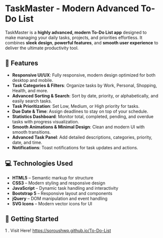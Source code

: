 # TaskMaster - Modern Advanced To-Do List

TaskMaster is a **highly advanced, modern To-Do List app** designed to make managing your daily tasks, projects, and priorities effortless. It combines **sleek design**, **powerful features**, and **smooth user experience** to deliver the ultimate productivity tool.

## 🌟 Features

- **Responsive UI/UX**: Fully responsive, modern design optimized for both desktop and mobile.  
- **Task Categories & Filters**: Organize tasks by Work, Personal, Shopping, Health, and more.  
- **Advanced Sorting & Search**: Sort by date, priority, or alphabetically, and easily search tasks.  
- **Task Prioritization**: Set Low, Medium, or High priority for tasks.  
- **Due Date & Time**: Assign deadlines to stay on top of your schedule.  
- **Statistics Dashboard**: Monitor total, completed, pending, and overdue tasks with progress visualization.  
- **Smooth Animations & Minimal Design**: Clean and modern UI with smooth transitions.  
- **Advanced Task Panel**: Add detailed descriptions, categories, priority, date, and time.  
- **Notifications**: Toast notifications for task updates and actions.  

## 💻 Technologies Used

- **HTML5** – Semantic markup for structure  
- **CSS3** – Modern styling and responsive design  
- **JavaScript** – Dynamic task handling and interactivity  
- **Bootstrap 5** – Responsive layout and components  
- **jQuery** – DOM manipulation and event handling  
- **SVG Icons** – Modern vector icons for UI  

## 🚀 Getting Started

  1 . Visit Here! https://soroushwp.github.io/To-Do-List
